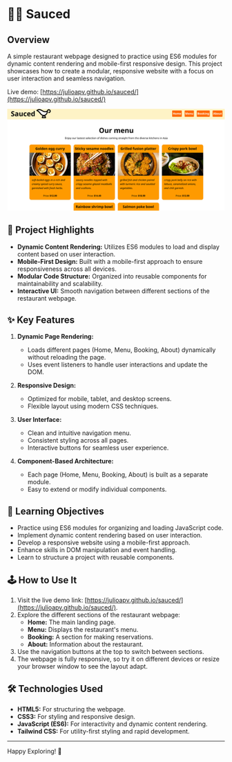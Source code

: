 # 🧑‍🍳 Sauced

## Overview
A simple restaurant webpage designed to practice using ES6 modules for dynamic content rendering and mobile-first responsive design. This project showcases how to create a modular, responsive website with a focus on user interaction and seamless navigation.

Live demo: [https://julioapv.github.io/sauced/](https://julioapv.github.io/sauced/)

![Sauced Restaurant Webpage](./public/screenshot.png)

## 🚀 **Project Highlights**
- **Dynamic Content Rendering:** Utilizes ES6 modules to load and display content based on user interaction.
- **Mobile-First Design:** Built with a mobile-first approach to ensure responsiveness across all devices.
- **Modular Code Structure:** Organized into reusable components for maintainability and scalability.
- **Interactive UI:** Smooth navigation between different sections of the restaurant webpage.


## ✨ **Key Features**
1. **Dynamic Page Rendering:**
   - Loads different pages (Home, Menu, Booking, About) dynamically without reloading the page.
   - Uses event listeners to handle user interactions and update the DOM.

2. **Responsive Design:**
   - Optimized for mobile, tablet, and desktop screens.
   - Flexible layout using modern CSS techniques.

3. **User Interface:**
   - Clean and intuitive navigation menu.
   - Consistent styling across all pages.
   - Interactive buttons for seamless user experience.

4. **Component-Based Architecture:**
   - Each page (Home, Menu, Booking, About) is built as a separate module.
   - Easy to extend or modify individual components.

## 🎯 **Learning Objectives**
- Practice using ES6 modules for organizing and loading JavaScript code.
- Implement dynamic content rendering based on user interaction.
- Develop a responsive website using a mobile-first approach.
- Enhance skills in DOM manipulation and event handling.
- Learn to structure a project with reusable components.

## 🕹️ **How to Use It**
1. Visit the live demo link: [https://julioapv.github.io/sauced/](https://julioapv.github.io/sauced/).
2. Explore the different sections of the restaurant webpage:
   - **Home:** The main landing page.
   - **Menu:** Displays the restaurant's menu.
   - **Booking:** A section for making reservations.
   - **About:** Information about the restaurant.
3. Use the navigation buttons at the top to switch between sections.
4. The webpage is fully responsive, so try it on different devices or resize your browser window to see the layout adapt.

## 🛠️ **Technologies Used**
- **HTML5:** For structuring the webpage.
- **CSS3:** For styling and responsive design.
- **JavaScript (ES6):** For interactivity and dynamic content rendering.
- **Tailwind CSS:** For utility-first styling and rapid development.

---
Happy Exploring! 🍴
